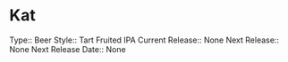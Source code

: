 # Kat
Type:: Beer
Style:: Tart Fruited IPA
Current Release:: None
Next Release:: None
Next Release Date:: None

